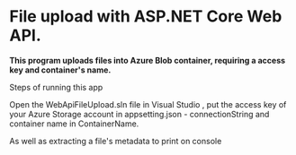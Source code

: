 # File upload with ASP.NET Core Web API.
<p><b> This program uploads files into Azure Blob container, requiring a access key and container's name.</b> </p>
<p> Steps of running this app </p>
<p> Open the WebApiFileUpload.sln file in Visual Studio , put the access key of your Azure Storage account in appsetting.json - connectionString and container name in ContainerName.</p>
<p> As well as extracting a file's metadata to print on console </p>
